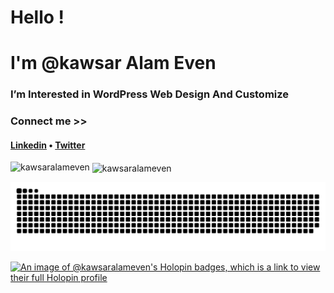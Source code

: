 <h1 align="Left">Hello !</h1>
<h1 align="left">I'm @kawsar Alam Even</h1>
<h3 align="Left">I’m Interested in WordPress Web Design And Customize</h3>
<h3>Connect me >></h3>
<h4><a href="https://www.linkedin.com/in/kawsaralameven/" target="_blank">Linkedin</a> • <a href="https://twitter.com/KawsarAlam_Even" target="_blank">Twitter</a></h4>

<p><img align="left" src="https://github-readme-stats.vercel.app/api/top-langs?username=kawsaralameven&show_icons=true&locale=en&layout=compact" alt="kawsaralameven" /></p>
<p>&nbsp;<img align="center" src="https://github-readme-stats.vercel.app/api?username=kawsaralameven&show_icons=true&locale=en" alt="kawsaralameven" /></p>
<img src="https://raw.githubusercontent.com/tarikmanoar/tarikmanoar/output/github-snake-dark.svg">

[![An image of @kawsaralameven's Holopin badges, which is a link to view their full Holopin profile](https://holopin.me/kawsaralameven)](https://holopin.io/@kawsaralameven)
